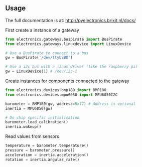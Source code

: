## Usage

The full documentation is at: http://pyelectronics.brixit.nl/docs/

First create a instance of a gateway

```python
from electronics.gateways.buspirate import BusPirate
from electronics.gateways.linuxdevice import LinuxDevice

# Use a BusPirate to connect to a bus
gw = BusPirate('/dev/ttyUSB0')

# Use a i2c bus with a linux driver (like the raspberry pi)
gw = LinuxDevice(1) # /dev/i2c-1
```

Create instances for components connected to the gateway

```python
from electronics.devices.bmp180 import BMP180
from electronics.devices.mpu6050 import MPU6050I2C

barometer = BMP180(gw, address=0x77) # Address is optional
inertia = MPU6050(gw)

# Do chip specific initialisation
barometer.load_calibration()
inertia.wakeup()
```

Read values from sensors

```python
temperature = barometer.temperature()
pressure = barometer.pressure()
acceleration = inertia.acceleration()
rotation = inertia.angular_rate()
```
